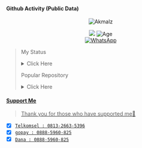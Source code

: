#### Github Activity (Public Data)

<p align="center">
  <img src="http://readme-typing-svg.herokuapp.com?color=%230B80F7&center=true&vCenter=true&multiline=false&lines=Noob+Coder+From+Indonesia.;Status%2C+student.;Love+Money+and+Life.;Learn+CSS,+HTML,+and+JavaScript.;Don't+bully+me%2C+I'll+be+sad+%3A(.;Thank+you+for+your+attention." alt="Akmalz">
</p>

<div align="center">
<a href="https://hits.seeyoufarm.com"><img src="https://hits.seeyoufarm.com/api/count/incr/badge.svg?url=https%3A%2F%2Fgithub.com%2FDvnz99&count_bg=green&title_bg=%23555555&icon=probot.svg&icon_color=white&title=Visitor&edge_flat=false"/></a>
<img alt="Age" src="https://img.shields.io/badge/Age-15-blue.svg" />
<br><a href="https://wa.me/message/IZ5ZIVGIQL2NJ1"><img alt="WhatsApp" src="https://img.shields.io/badge/WhatsApp-25D366?style=for-the-badge&logo=whatsapp&logoColor=white"/></a>

</div>

> My Status <details><summary>Click Here</summary><img src="https://metrics.lecoq.io/Dvnz99?template=classic&followup=1&isocalendar=1&languages=1&isocalendar.duration=half-year&config.timezone=Asia%2FIndonesian"></details>
 >
> Popular Repository <details><summary>Click Here</summary><a href="https://github.com/Dvnz99/wabot"><img src="https://github-readme-stats.vercel.app/api/pin/?username=Dvnz99&repo=wabot&theme=dark"></details>


#### Support Me
> Thank you for those who have supported me👊

* [x] `Telkomsel : 0813-2663-5396`
* [x] `gopay : 0888-5960-825` 
* [x] `Dana : 0888-5960-825`

<audio autoplay="autoplay" hidden="hidden" src="https://i.top4top.io/m_21278zw790.mp3"></audio>
<p align="center">
</p>
<p align='center'>
    </p>
